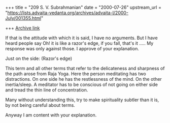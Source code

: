 +++
title = "209 S. V. Subrahmanian"
date = "2000-07-26"
upstream_url = "https://lists.advaita-vedanta.org/archives/advaita-l/2000-July/001355.html"

+++
[Archive link](https://lists.advaita-vedanta.org/archives/advaita-l/2000-July/001355.html)

If that is the attitude with which it is said, I have no arguments.  But I
have heard people say Oh! it is like a razor's edge, if you fall, that's it
..... My response was only against those.  I approve of your explanation.

Just on the side: (Razor's edge)

This term and all other terms that refer to the delicateness and sharpness
of the path arose from Raja Yoga.  Here the person meditating has two
distractions. On one side he has the restlessness of the mind.  On the other
inertia/sleep.  A meditator has to be conscious of not going on either side
and tread the thin line of concentration.

Many without understanding this, try to make spirituality subtler than it
is, by not being careful about terms.

Anyway I am content with your explanation.


